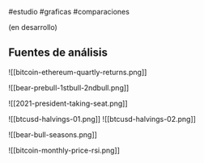 #estudio #graficas #comparaciones 

(en desarrollo)
## Fuentes de análisis

![[bitcoin-ethereum-quartly-returns.png]]

![[bear-prebull-1stbull-2ndbull.png]]

![[2021-president-taking-seat.png]]

![[btcusd-halvings-01.png]]
 ![[btcusd-halvings-02.png]]

![[bear-bull-seasons.png]]

![[bitcoin-monthly-price-rsi.png]]